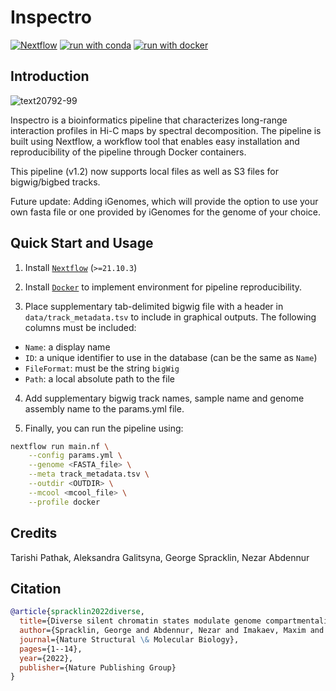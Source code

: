 # Inspectro 

[![Nextflow](https://img.shields.io/badge/nextflow%20DSL2-%E2%89%A521.10.3-23aa62.svg)](https://www.nextflow.io/)
[![run with conda](http://img.shields.io/badge/run%20with-conda-3EB049?labelColor=000000&logo=anaconda)](https://docs.conda.io/en/latest/)
[![run with docker](https://img.shields.io/badge/run%20with-docker-0db7ed?labelColor=000000&logo=docker)](https://www.docker.com/)


## Introduction

![text20792-99](https://github.com/tariship/inspectro-nf/assets/90934721/be1d9b8f-546c-4277-849e-74de28a6bc34)

Inspectro is a bioinformatics pipeline that characterizes long-range interaction profiles in Hi-C maps by spectral decomposition. The pipeline is built using Nextflow, a workflow tool that enables easy installation and reproducibility of the pipeline through Docker containers. 

This pipeline (v1.2) now supports local files  as well as S3 files for bigwig/bigbed tracks. 

Future update: Adding iGenomes, which will provide the option to use your own fasta file or one provided by iGenomes for the genome of your choice.
 
## Quick Start and Usage

1. Install [`Nextflow`](https://www.nextflow.io/docs/latest/getstarted.html#installation) (`>=21.10.3`)

2. Install [`Docker`](https://docs.docker.com/engine/installation/) to implement environment for pipeline reproducibility.

3. Place supplementary tab-delimited bigwig file with a header in `data/track_metadata.tsv` to include in graphical outputs. The following columns must be included:

* `Name`: a display name
* `ID`: a unique identifier to use in the database (can be the same as `Name`)
* `FileFormat`: must be the string `bigWig`
* `Path`: a local absolute path to the file

4. Add supplementary bigwig track names, sample name and genome assembly name to the params.yml file.

5. Finally, you can run the pipeline using:

  ```bash
  nextflow run main.nf \
      --config params.yml \
      --genome <FASTA_file> \
      --meta track_metadata.tsv \
      --outdir <OUTDIR> \
      --mcool <mcool_file> \
      --profile docker
  ```

## Credits
Tarishi Pathak, Aleksandra Galitsyna, George Spracklin, Nezar Abdennur

## Citation

```bibtex
@article{spracklin2022diverse,
  title={Diverse silent chromatin states modulate genome compartmentalization and loop extrusion barriers},
  author={Spracklin, George and Abdennur, Nezar and Imakaev, Maxim and Chowdhury, Neil and Pradhan, Sriharsa and Mirny, Leonid A and Dekker, Job},
  journal={Nature Structural \& Molecular Biology},
  pages={1--14},
  year={2022},
  publisher={Nature Publishing Group}
}
```
